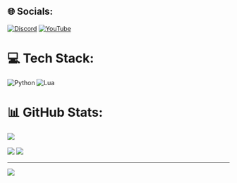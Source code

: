 
## 🌐 Socials:
[![Discord](https://img.shields.io/badge/Discord-%237289DA.svg?logo=discord&logoColor=white)](https://discord.gg/disguised.owl) [![YouTube](https://img.shields.io/badge/YouTube-%23FF0000.svg?logo=YouTube&logoColor=white)](https://youtube.com/@DisguisedOwl) 

# 💻 Tech Stack:
![Python](https://img.shields.io/badge/python-3670A0?style=for-the-badge&logo=python&logoColor=ffdd54) ![Lua](https://img.shields.io/badge/lua-%232C2D72.svg?style=for-the-badge&logo=lua&logoColor=white)
# 📊 GitHub Stats:
![](https://github-readme-stats.vercel.app/api/top-langs/?username=DisguisedOwI&theme=dark&hide_border=false&include_all_commits=false&count_private=false&layout=compact)<br/><br/>
![](https://github-readme-stats.vercel.app/api?username=DisguisedOwI&theme=dark&hide_border=false&include_all_commits=false&count_private=false)
![](https://github-readme-streak-stats.herokuapp.com/?user=DisguisedOwI&theme=dark&hide_border=false)<br/>

---
[![](https://visitcount.itsvg.in/api?id=DisguisedOwI&icon=0&color=0)](https://visitcount.itsvg.in)

<!-- Proudly created with GPRM ( https://gprm.itsvg.in ) -->

